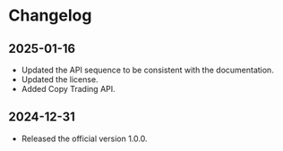 # Changelog

## 2025-01-16

- Updated the API sequence to be consistent with the documentation.
- Updated the license.
- Added Copy Trading API.

## 2024-12-31

- Released the official version 1.0.0.